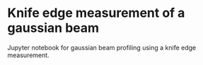 # Knife edge measurement of a gaussian beam
Jupyter notebook for gaussian beam profiling using a knife edge measurement.
